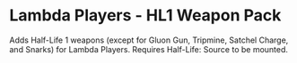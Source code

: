 # Lambda Players - HL1 Weapon Pack
 Adds Half-Life 1 weapons (except for Gluon Gun, Tripmine, Satchel Charge, and Snarks) for Lambda Players. Requires Half-Life: Source to be mounted.